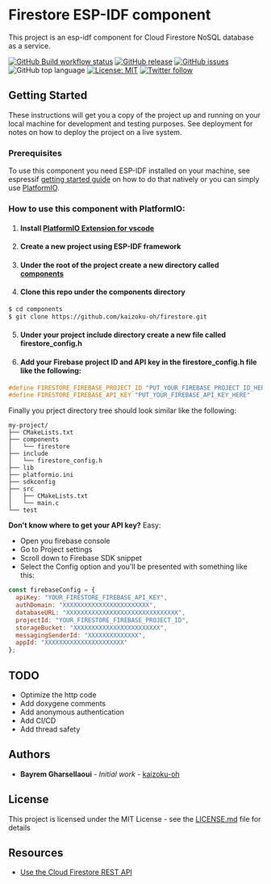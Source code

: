 # Firestore ESP-IDF component

This project is an esp-idf component for Cloud Firestore NoSQL database as a service.

<!-- ![Firestore logo](https://github.com/kaizoku-oh/firestore/blob/main/docs/image/logo.png) -->
<!-- ![](https://github.com/<OWNER>/<REPOSITORY>/workflows/<WORKFLOW_NAME>/badge.svg) -->
[![GitHub Build workflow status](https://github.com/kaizoku-oh/firestore/workflows/Build/badge.svg)](https://github.com/kaizoku-oh/firestore/actions/workflows/main.yaml)
[![GitHub release](https://img.shields.io/github/v/release/kaizoku-oh/firestore)](https://github.com/kaizoku-oh/firestore/releases)
[![GitHub issues](https://img.shields.io/github/issues/kaizoku-oh/firestore)](https://github.com/kaizoku-oh/firestore/issues)
![GitHub top language](https://img.shields.io/github/languages/top/kaizoku-oh/firestore)
[![License: MIT](https://img.shields.io/badge/License-MIT-blue.svg)](https://github.com/kaizoku-oh/firestore/blob/main/LICENSE)
[![Twitter follow](https://img.shields.io/twitter/follow/kaizoku_ouh?style=social)](https://twitter.com/kaizoku_ouh)

## Getting Started

These instructions will get you a copy of the project up and running on your local machine for development and testing purposes. See deployment for notes on how to deploy the project on a live system.

### Prerequisites

To use this component you need ESP-IDF installed on your machine, see espressif [getting started guide](https://docs.espressif.com/projects/esp-idf/en/latest/esp32/get-started/) on how to do that natively or you can simply use [PlatformIO](https://docs.platformio.org/en/latest/tutorials/espressif32/espidf_debugging_unit_testing_analysis.html).

### How to use this component with PlatformIO:

1. #### Install [PlatformIO Extension for vscode](https://platformio.org/install/ide?install=vscode)
2. #### Create a new project using ESP-IDF framework
3. #### Under the root of the project create a new directory called [components](https://docs.platformio.org/en/latest/frameworks/espidf.html#esp-idf-components)
4. #### Clone this repo under the components directory
``` bash
$ cd components
$ git clone https://github.com/kaizoku-oh/firestore.git
```
5. #### Under your project include directory create a new file called firestore_config.h
6. #### Add your Firebase project ID and API key in the firestore_config.h file like the following:
``` C
#define FIRESTORE_FIREBASE_PROJECT_ID "PUT_YOUR_FIREBASE_PROJECT_ID_HERE"
#define FIRESTORE_FIREBASE_API_KEY "PUT_YOUR_FIREBASE_API_KEY_HERE"
```
Finally you prject directory tree should look similar like the following:
```
my-project/
├── CMakeLists.txt
├── components
│   └── firestore
├── include
│   └── firestore_config.h
├── lib
├── platformio.ini
├── sdkconfig
├── src
│   ├── CMakeLists.txt
│   └── main.c
└── test
```
**Don't know where to get your API key?** Easy:
* Open you firebase console
* Go to Project settings 
* Scroll down to Firebase SDK snippet
* Select the Config option and you'll be presented with something like this:

``` Javascript
const firebaseConfig = {
  apiKey: "YOUR_FIRESTORE_FIREBASE_API_KEY",
  authDomain: "XXXXXXXXXXXXXXXXXXXXXXXX",
  databaseURL: "XXXXXXXXXXXXXXXXXXXXXXXXXXXXXXX",
  projectId: "YOUR_FIRESTORE_FIREBASE_PROJECT_ID",
  storageBucket: "XXXXXXXXXXXXXXXXXXXXXXXX",
  messagingSenderId: "XXXXXXXXXXXXXX",
  appId: "XXXXXXXXXXXXXXXXXXXXXX"
};
```

## TODO

* Optimize the http code
* Add doxygene comments
* Add anonymous authentication
* Add CI/CD
* Add thread safety

## Authors

* **Bayrem Gharsellaoui** - *Initial work* - [kaizoku-oh](https://github.com/kaizoku-oh)

## License

This project is licensed under the MIT License - see the [LICENSE.md](LICENSE.md) file for details

## Resources

* [Use the Cloud Firestore REST API](https://firebase.google.com/docs/firestore/use-rest-api)
